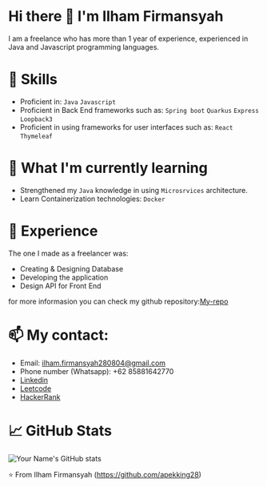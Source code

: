 # Hi there 👋 I'm Ilham Firmansyah
I am a freelance who has more than 1 year of experience, experienced in Java and Javascript programming languages.

<!--
**apekking28/apekking28** is a ✨ _special_ ✨ repository because its `README.md` (this file) appears on your GitHub profile.

Here are some ideas to get you started:

- 🔭 I’m currently working on ...
- 🌱 I’m currently learning ...
- 👯 I’m looking to collaborate on ...
- 🤔 I’m looking for help with ...
- 💬 Ask me about ...
- 📫 How to reach me: ...
- 😄 Pronouns: ...
- ⚡ Fun fact: ...
-->

# 🚀 Skills
- Proficient in: `Java` `Javascript`
- Proficient in Back End frameworks such as: `Spring boot` `Quarkus` `Express` `Loopback3`
- Proficient in using frameworks for user interfaces such as: `React` `Thymeleaf`
  

# 🌱 What I'm currently learning
- Strengthened my `Java` knowledge in using `Microsrvices` architecture.
- Learn Containerization technologies: `Docker`

# 💼 Experience
The one I made as a freelancer was:
- Creating & Designing Database
- Developing the application
- Design API for Front End

for more informasion you can check my github repository:[My-repo](https://github.com/apekking28?tab=repositories)

# 📫 My contact:
- Email: ilham.firmansyah280804@gmail.com
- Phone number (Whatsapp): +62 85881642770
- [Linkedin](https://www.linkedin.com/in/ilham-firmansyah-61a91b20b/)
- [Leetcode](https://leetcode.com/Apekking/)
- [HackerRank](https://www.hackerrank.com/apekking28?hr_r=1)
  
# 📈 GitHub Stats
![Your Name's GitHub stats](https://github-readme-stats.vercel.app/api?username=apekking28&show_icons=true&theme=radical)

⭐️ From Ilham Firmansyah (https://github.com/apekking28)




